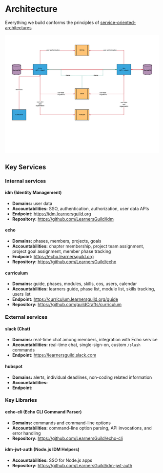 # Architecture

Everything we build conforms the principles of [service-oriented-architectures](../global-requirements/soa.md)

![architecture diagram](../images/architecture-diagram.png)

## Key Services

### Internal services

#### idm (Identity Management)

- **Domains:** user data
- **Accountabilities:** SSO, authentication, authorization, user data APIs
- **Endpoint:** https://idm.learnersguild.org
- **Repository:** https://github.com/LearnersGuild/idm

#### echo

- **Domains:** phases, members, projects, goals
- **Accountabilities:** chapter membership, project team assignment, project goal assignment, member phase tracking
- **Endpoint:** https://echo.learnersguild.org
- **Repository:** https://github.com/LearnersGuild/echo

#### curriculum

- **Domains:** guide, phases, modules, skills, cos, users, calendar
- **Accountabilities:** learners guide, phase list, module list, skills tracking, users list
- **Endpoint:** https://curriculum.learnersguild.org/guide
- **Repository:** https://github.com/guildCrafts/curriculum

### External services

#### slack (Chat)

- **Domains:** real-time chat among members, integration with Echo service
- **Accountabilities:** real-time chat, single-sign-on, custom `/slash` commands
- **Endpoint:** https://learnersguild.slack.com

#### hubspot

- **Domains:** alerts, individual deadlines, non-coding related information
- **Accountabilities:** 
- **Endpoint:**

### Key Libraries

#### echo-cli (Echo CLI Command Parser)

- **Domains:** commands and command-line options
- **Accountabilities:** command-line option parsing, API invocations, and error handling
- **Repository:** https://github.com/LearnersGuild/echo-cli

#### idm-jwt-auth (Node.js IDM Helpers)

- **Accountabilities:** SSO for Node.js apps
- **Repository:** https://github.com/LearnersGuild/idm-jwt-auth
